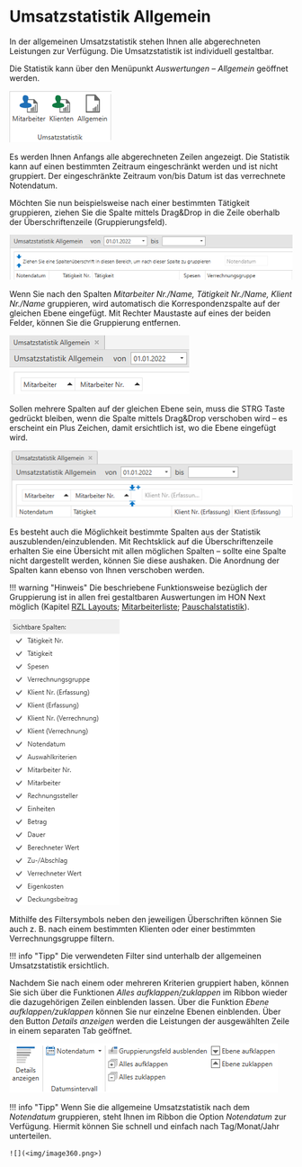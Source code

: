# Umsatzstatistik Allgemein

In der allgemeinen Umsatzstatistik stehen Ihnen alle abgerechneten
Leistungen zur Verfügung. Die Umsatzstatistik ist individuell
gestaltbar.

Die Statistik kann über den Menüpunkt *Auswertungen – Allgemein*
geöffnet werden.


![](<img/image349.png>)

Es werden Ihnen Anfangs alle abgerechneten Zeilen angezeigt. Die
Statistik kann auf einen bestimmten Zeitraum eingeschränkt werden und
ist nicht gruppiert. Der eingeschränkte Zeitraum von/bis Datum ist das
verrechnete Notendatum.

Möchten Sie nun beispielsweise nach einer bestimmten Tätigkeit
gruppieren, ziehen Sie die Spalte mittels Drag&Drop in die Zeile
oberhalb der Überschriftenzeile (Gruppierungsfeld).


![](<img/image354.png>)

Wenn Sie nach den Spalten *Mitarbeiter Nr./Name, Tätigkeit Nr./Name,
Klient Nr./Name* gruppieren, wird automatisch die Korrespondenzspalte
auf der gleichen Ebene eingefügt. Mit Rechter Maustaste auf eines der
beiden Felder, können Sie die Gruppierung entfernen.


![](<img/image355.png>)

Sollen mehrere Spalten auf der gleichen Ebene sein, muss die STRG Taste
gedrückt bleiben, wenn die Spalte mittels Drag&Drop verschoben wird – es
erscheint ein Plus Zeichen, damit ersichtlich ist, wo die Ebene
eingefügt wird.


![](<img/image356.png>)

Es besteht auch die Möglichkeit bestimmte Spalten aus der Statistik
auszublenden/einzublenden. Mit Rechtsklick auf die Überschriftenzeile
erhalten Sie eine Übersicht mit allen möglichen Spalten – sollte eine
Spalte nicht dargestellt werden, können Sie diese aushaken. Die
Anordnung der Spalten kann ebenso von Ihnen verschoben werden.

!!! warning "Hinweis"
    Die beschriebene Funktionsweise bezüglich der Gruppierung ist in allen frei
    gestaltbaren Auswertungen im HON Next möglich (Kapitel [RZL Layouts](../Auswertungen/RZL%20Layouts.md); [Mitarbeiterliste](../Auswertungen/Mitarbeiter%20und%20Klientenliste.md#mitarbeiterliste); [Pauschalstatistik](../Pauschalverrechnung/Pauschalstatistik.md)).



![](<img/image357.png>)

Mithilfe des Filtersymbols neben den jeweiligen Überschriften können Sie
auch z. B. nach einem bestimmten Klienten oder einer bestimmten
Verrechnungsgruppe filtern.

!!! info "Tipp"
    Die verwendeten Filter sind unterhalb der allgemeinen Umsatzstatistik
    ersichtlich.

Nachdem Sie nach einem oder mehreren Kriterien gruppiert haben, können Sie
sich über die Funktionen *Alles aufklappen/zuklappen* im Ribbon wieder
die dazugehörigen Zeilen einblenden lassen. Über die Funktion *Ebene
aufklappen/zuklappen* können Sie nur einzelne Ebenen einblenden. Über
den Button *Details anzeigen* werden die Leistungen der ausgewählten
Zeile in einem separaten Tab geöffnet.


![](<img/image359.png>)

!!! info "Tipp"
    Wenn Sie die allgemeine Umsatzstatistik nach dem *Notendatum*
    gruppieren, steht Ihnen im Ribbon die Option *Notendatum* zur Verfügung.
    Hiermit können Sie schnell und einfach nach Tag/Monat/Jahr unterteilen.

    ![](<img/image360.png>)